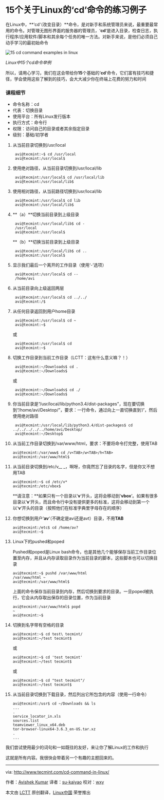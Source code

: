 15个关于Linux的‘cd’命令的练习例子
===========================

在Linux中，**‘cd‘（改变目录）**命令，是对新手和系统管理员来说，最重要最常用的命令。对管理无图形界面的服务器的管理员，‘**cd**‘是进入目录，检查日志，执行程序/应用软件/脚本和其余每个任务的唯一方法。对新手来说，是他们必须自己动手学习的最初始命令

![15 cd command examples in linux](http://www.tecmint.com/wp-content/uploads/2014/08/cd-command-in-linux.png)

*Linux中15个cd命令举例*

所以，请用心学习，我们在这会带给你**15**个基础的‘**cd**‘命令，它们富有技巧和捷径，学会使用这些了解到的技巧，会大大减少你在终端上花费的努力和时间

### 课程细节 ###

- 命令名称：cd
- 代表：切换目录
- 使用平台：所有Linux发行版本
- 执行方式：命令行
- 权限：访问自己的目录或者其余指定目录
- 级别：基础/初学者

1. 从当前目录切换到/usr/local

		avi@tecmint:~$ cd /usr/local
  		avi@tecmint:/usr/local$

2. 使用绝对路径，从当前目录切换到/usr/local/lib

   		avi@tecmint:/usr/local$ cd /usr/local/lib
	   	avi@tecmint:/usr/local/lib$

3. 使用相对路径，从当前路径切换到/usr/local/lib

   		avi@tecmint:/usr/local$ cd lib
   		avi@tecmint:/usr/local/lib$

4. **（a）**切换当前目录到上级目录

		avi@tecmint:/usr/local/lib$ cd -
   		/usr/local
   		avi@tecmint:/usr/local$

   **（b）**切换当前目录到上级目录

   		avi@tecmint:/usr/local/lib$ cd ..
   		avi@tecmint:/usr/local$

5. 显示我们最后一个离开的工作目录（使用‘-’选项）

   		avi@tecmint:/usr/local$ cd --
   		/home/avi

6. 从当前目录向上级返回两层

   		avi@tecmint:/usr/local$ cd ../../
   		avi@tecmint:/$

7. 从任何目录返回到用户home目录

   		avi@tecmint:/usr/local$ cd ~
   		avi@tecmint:~$

   或

   		avi@tecmint:/usr/local$ cd
   		avi@tecmint:~$

8. 切换工作目录到当前工作目录（LCTT：这有什么意义嘛？！）

   		avi@tecmint:~/Downloads$ cd .
   		avi@tecmint:~/Downloads$

   或

   		avi@tecmint:~/Downloads$ cd ./
   		avi@tecmint:~/Downloads$

9. 你当前目录是“/usr/local/lib/python3.4/dist-packages”，现在要切换到“/home/avi/Desktop/”，要求：一行命令，通过向上一直切换直到‘/’，然后使用绝对路径

		avi@tecmint:/usr/local/lib/python3.4/dist-packages$ cd ../../../../../home/avi/Desktop/
   		avi@tecmint:~/Desktop$

10. 从当前工作目录切换到/var/www/html，要求：不要将命令打完整，使用TAB

    	avi@tecmint:/var/www$ cd /v<TAB>/w<TAB>/h<TAB>
    	avi@tecmint:/var/www/html$

11. 从当前目录切换到/etc/v__ _，啊呀，你竟然忘了目录的名字，但是你又不想用TAB

    	avi@tecmint:~$ cd /etc/v*
    	avi@tecmint:/etc/vbox$

	**请注意：**如果只有一个目录以‘**v**‘开头，这将会移动到‘**vbox**‘。如果有很多目录以‘**v**‘开头，而且命令行中没有提供更多的标准，这将会移动到第一个以‘**v**‘开头的目录（按照他们在标准字典里字母存在的顺序）

12. 你想切换到用户‘**av**‘（不确定是avi还是avt）目录，不用**TAB**

    	avi@tecmint:/etc$ cd /home/av?
    	avi@tecmint:~$

13. Linux下的pushed和poped

	Pushed和poped是Linux bash命令，也是其他几个能够保存当前工作目录位置至内存，并且从内存读取目录作为当前目录的脚本，这些脚本也可以切换目录

		avi@tecmint:~$ pushd /var/www/html
    	/var/www/html ~
    	avi@tecmint:/var/www/html$ 

	上面的命令保存当前目录到内存，然后切换到要求的目录。一旦poped被执行，它会从内存取出保存的目录位置，作为当前目录

		avi@tecmint:/var/www/html$ popd
    	~
    	avi@tecmint:~$

14. 切换到名字带有空格的目录

		avi@tecmint:~$ cd test\ tecmint/
    	avi@tecmint:~/test tecmint$

    或

    	avi@tecmint:~$ cd 'test tecmint'
    	avi@tecmint:~/test tecmint$

    或

    	avi@tecmint:~$ cd "test tecmint"/
    	avi@tecmint:~/test tecmint$

15. 从当前目录切换到下载目录，然后列出它所包含的内容（使用一行命令）

		avi@tecmint:/usr$ cd ~/Downloads && ls
    	...
    	.
    	service_locator_in.xls
    	sources.list
    	teamviewer_linux_x64.deb
    	tor-browser-linux64-3.6.3_en-US.tar.xz
    	.
    	...

我们尝试使用最少的词句和一如既往的友好，来让你了解Linux的工作和执行

这就是所有内容。我很快会带着另一个有趣的主题回来的。

---

via: http://www.tecmint.com/cd-command-in-linux/

作者：[Avishek Kumar][a]
译者：[su-kaiyao](https://github.com/su-kaiyao)
校对：[wxy](https://github.com/wxy)

本文由 [LCTT](https://github.com/LCTT/TranslateProject) 原创翻译，[Linux中国](http://linux.cn/) 荣誉推出

[a]:http://www.tecmint.com/author/avishek/

